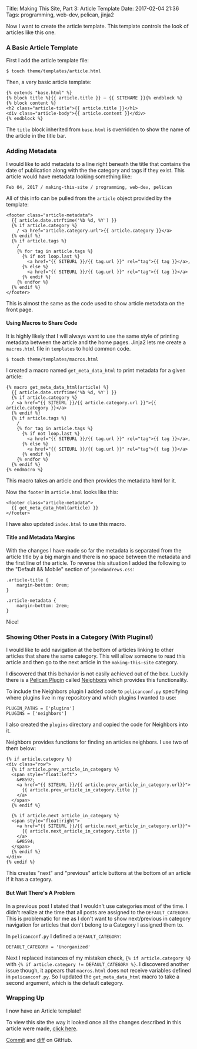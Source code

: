 Title: Making This Site, Part 3: Article Template
Date: 2017-02-04 21:36
Tags: programming, web-dev, pelican, jinja2

Now I want to create the article template. This template controls the
look of articles like this one.

### A Basic Article Template

First I add the article template file:

	$ touch theme/templates/article.html

Then, a very basic article template:

	{% extends "base.html" %}
	{% block title %}{{ article.title }} — {{ SITENAME }}{% endblock %}
	{% block content %}
	<h2 class="article-title">{{ article.title }}</h1>
	<div class="article-body">{{ article.content }}</div>
	{% endblock %}

The `title` block inherited from `base.html` is overridden to show the
name of the article in the title bar.

### Adding Metadata

I would like to add metadata to a line right beneath the title that
contains the date of publication along with the the category and tags
if they exist. This article would have metadata looking something like:

	Feb 04, 2017 / making-this-site / programming, web-dev, pelican

All of this info can be pulled from the  `article` object provided by the template:

    <footer class="article-metadata">
      {{ article.date.strftime('%b %d, %Y') }}
      {% if article.category %}
        / <a href="article.category.url">{{ article.category }}</a>
      {% endif %}
      {% if article.tags %}
        /
        {% for tag in article.tags %}
          {% if not loop.last %}
            <a href="{{ SITEURL }}/{{ tag.url }}" rel="tag">{{ tag }}</a>,
          {% else %}
            <a href="{{ SITEURL }}/{{ tag.url }}" rel="tag">{{ tag }}</a>
          {% endif %}
        {% endfor %}
      {% endif %}
    </footer>

This is almost the same as the code used to show article metadata on
the front page.

#### Using Macros to Share Code

It is highly likely that I will always want to use the same style of
printing metadata between the article and the home pages. Jinja2 lets
me create a `macros.html` file in `templates` to hold common code.

	$ touch theme/templates/macros.html

I created a macro named `get_meta_data_html` to print metadata for a
given article:

    {% macro get_meta_data_html(article) %}
      {{ article.date.strftime('%b %d, %Y') }}
      {% if article.category %}
      / <a href="{{ SITEURL }}/{{ article.category.url }}">{{ article.category }}</a>
      {% endif %}
      {% if article.tags %}
        /
        {% for tag in article.tags %}
          {% if not loop.last %}
            <a href="{{ SITEURL }}/{{ tag.url }}" rel="tag">{{ tag }}</a>,
          {% else %}
            <a href="{{ SITEURL }}/{{ tag.url }}" rel="tag">{{ tag }}</a>
          {% endif %}
        {% endfor %}
      {% endif %}
    {% endmacro %}

This macro takes an article and then provides the metadata html for it.

Now the `footer` in `article.html` looks like this:

    <footer class="article-metadata">
      {{ get_meta_data_html(article) }}
    </footer>

I have also updated `index.html` to use this macro.

#### Title and Metadata Margins

With the changes I have made so far the metadata is separated from the
article title by a big margin and there is no space between the
metadata and the first line of the article. To reverse this situation
I added the following to the "Default && Mobile" section of
`jaredandrews.css`:

	.article-title {
		margin-bottom: 0rem;
	}

	.article-metadata {
		margin-bottom: 2rem;
	}

Nice!

### Showing Other Posts in a Category (With Plugins!)

I would like to add navigation at the bottom of 
articles linking to other articles that share the same category.
This will allow someone to read this article and then go to the next
article in the `making-this-site` category.

I discovered that this behavior is not easily achieved out of the
box. Luckily there is a
[Pelican Plugin](https://github.com/getpelican/pelican-plugins) called
[Neighbors](https://github.com/getpelican/pelican-plugins/tree/master/neighbors)
which provides this functionality.

To include the Neighbors plugin I added code to `pelicanconf.py` specifying where plugins live in my repository and which plugins I wanted to use:

	PLUGIN_PATHS = ['plugins']
	PLUGINS = ['neighbors']

I also created the `plugins` directory and copied the code for Neighbors into it.

Neighbors provides functions for finding an articles neighbors. I use two of them below:

    {% if article.category %}
    <div class="row"> 
      {% if article.prev_article_in_category %}
      <span style="float:left">
        &#8592;
        <a href="{{ SITEURL }}/{{ article.prev_article_in_category.url}}">
          {{ article.prev_article_in_category.title }}
        </a>
      </span>
      {% endif %}
    
      {% if article.next_article_in_category %}
      <span style="float:right">
        <a href="{{ SITEURL }}/{{ article.next_article_in_category.url}}">
          {{ article.next_article_in_category.title }}
        </a>
        &#8594;
      </span>
      {% endif %}
    </div>
    {% endif %}

This creates "next" and "previous" article buttons at the bottom of an article if it has a category.

#### But Wait There's A Problem

In a previous post I stated that I wouldn't use categories most of the
time. I didn't realize at the time that all posts are assigned to the
`DEFAULT_CATEGORY`. This is problematic for me as I don't want to show
next/previous in category navigation for articles that don't belong to
a Category I assigned them to.


In `pelicanconf.py` I defined a `DEFAULT_CATEGORY`:

    DEFAULT_CATEGORY = 'Unorganized'

Next I replaced instances of my mistaken check, `{% if
article.category %}` with `{% if article.category != DEFAULT_CATEGORY
%}`. I discovered another issue though, it appears that `macros.html`
does not receive variables defined in `pelicanconf.py`. So I updated
the `get_meta_data_html` macro to take a second argument, which is the
default category.

### Wrapping Up

I now have an Article template!

To view this site the way it looked once all the changes described in this article were made, [click here](/making-this-site-rendered/03).

[Commit]() and [diff]() on GitHub.
  
